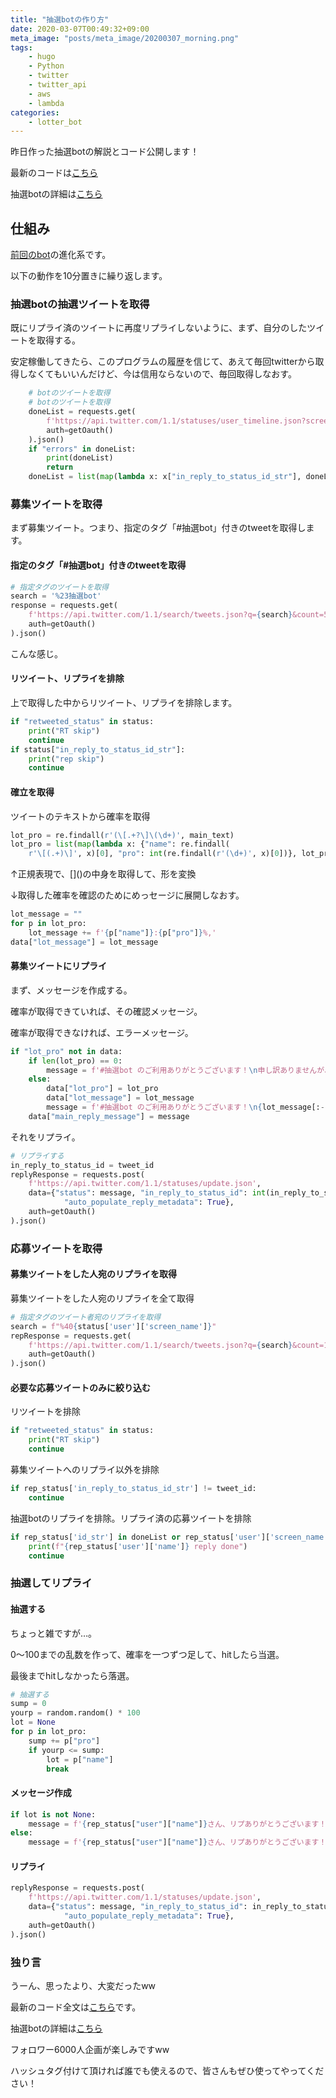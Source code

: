 ```yaml
---
title: "抽選botの作り方"
date: 2020-03-07T00:49:32+09:00
meta_image: "posts/meta_image/20200307_morning.png"
tags: 
    - hugo
    - Python
    - twitter
    - twitter_api
    - aws
    - lambda
categories: 
    - lotter_bot
---
```


昨日作った抽選botの解説とコード公開します！

最新のコードは[こちら](https://github.com/runau/twitter_pub/blob/master/src/twitterLotteryBot/lambda_function.py)

抽選botの詳細は[こちら](../20200306_morning/)

## 仕組み

[前回のbot](https://encr.jp/blog/categories/twitter_api/)の進化系です。

以下の動作を10分置きに繰り返します。

### 抽選botの抽選ツイートを取得

既にリプライ済のツイートに再度リプライしないように、まず、自分のしたツイートを取得する。

安定稼働してきたら、このプログラムの履歴を信じて、あえて毎回twitterから取得しなくてもいいんだけど、今は信用ならないので、毎回取得しなおす。

```py
    # botのツイートを取得
    # botのツイートを取得
    doneList = requests.get(
        f'https://api.twitter.com/1.1/statuses/user_timeline.json?screen_name={SCREEN_NAME}&count=10',
        auth=getOauth()
    ).json()
    if "errors" in doneList:
        print(doneList)
        return
    doneList = list(map(lambda x: x["in_reply_to_status_id_str"], doneList))
```

### 募集ツイートを取得

まず募集ツイート。つまり、指定のタグ「#抽選bot」付きのtweetを取得します。

#### 指定のタグ「#抽選bot」付きのtweetを取得

```py
# 指定タグのツイートを取得
search = '%23抽選bot'
response = requests.get(
    f'https://api.twitter.com/1.1/search/tweets.json?q={search}&count=50&lang=ja&result_type=mixed&tweet_mode=extended',
    auth=getOauth()
).json()
```

こんな感じ。

#### リツイート、リプライを排除

上で取得した中からリツイート、リプライを排除します。

```py
if "retweeted_status" in status:
    print("RT skip")
    continue
if status["in_reply_to_status_id_str"]:
    print("rep skip")
    continue
```

#### 確立を取得

ツイートのテキストから確率を取得

```py
lot_pro = re.findall(r'(\[.+?\]\(\d+)', main_text)
lot_pro = list(map(lambda x: {"name": re.findall(
    r'\[(.+)\]', x)[0], "pro": int(re.findall(r'(\d+)', x)[0])}, lot_pro))
```

↑正規表現で、\[\]\(\)の中身を取得して、形を変換

↓取得した確率を確認のためにめっセージに展開しなおす。

```py
lot_message = ""
for p in lot_pro:
    lot_message += f'{p["name"]}:{p["pro"]}%,'
data["lot_message"] = lot_message
```

#### 募集ツイートにリプライ

まず、メッセージを作成する。

確率が取得できていれば、その確認メッセージ。

確率が取得できなければ、エラーメッセージ。

```py
if "lot_pro" not in data:
    if len(lot_pro) == 0:
        message = f'#抽選bot のご利用ありがとうございます！\n申し訳ありませんが、確立を読み取れませんでした。\n正しい使い方などは↓のリンクをご覧ください。\nhttps://encr.jp/blog/posts/20200306_morning/\n\n※このツイートはbotからの自動送信です'
    else:
        data["lot_pro"] = lot_pro
        data["lot_message"] = lot_message
        message = f'#抽選bot のご利用ありがとうございます！\n{lot_message[:-1]}で抽選いたします。\nhttps://encr.jp/blog/posts/20200306_morning/\n\n※このツイートはbotからの自動送信です'
    data["main_reply_message"] = message
```

それをリプライ。

```py
# リプライする
in_reply_to_status_id = tweet_id
replyResponse = requests.post(
    f'https://api.twitter.com/1.1/statuses/update.json',
    data={"status": message, "in_reply_to_status_id": int(in_reply_to_status_id),
            "auto_populate_reply_metadata": True},
    auth=getOauth()
).json()
```

### 応募ツイートを取得

#### 募集ツイートをした人宛のリプライを取得

募集ツイートをした人宛のリプライを全て取得

```py
# 指定タグのツイート者宛のリプライを取得
search = f"%40{status['user']['screen_name']}"
repResponse = requests.get(
    f'https://api.twitter.com/1.1/search/tweets.json?q={search}&count=10&lang=ja&result_type=mixed',
    auth=getOauth()
).json()
```

#### 必要な応募ツイートのみに絞り込む

リツイートを排除

```py
if "retweeted_status" in status:
    print("RT skip")
    continue
```

募集ツイートへのリプライ以外を排除

```py
if rep_status['in_reply_to_status_id_str'] != tweet_id:
    continue
```

抽選botのリプライを排除。リプライ済の応募ツイートを排除

```py
if rep_status['id_str'] in doneList or rep_status['user']['screen_name'] == SCREEN_NAME:
    print(f"{rep_status['user']['name']} reply done")
    continue
```

### 抽選してリプライ

#### 抽選する

ちょっと雑ですが…。

0～100までの乱数を作って、確率を一つずつ足して、hitしたら当選。

最後までhitしなかったら落選。

```py
# 抽選する
sump = 0
yourp = random.random() * 100
lot = None
for p in lot_pro:
    sump += p["pro"]
    if yourp <= sump:
        lot = p["name"]
        break
```

#### メッセージ作成

```py
if lot is not None:
    message = f'{rep_status["user"]["name"]}さん、リプありがとうございます！\n「{lot}」が当選しました。\n\n※このツイートはbotからの自動送信です #抽選bot'
else:
    message = f'{rep_status["user"]["name"]}さん、リプありがとうございます！\n残念ながら、今回は落選してしまいました…\n\n※このツイートはbotからの自動送信です #抽選bot'
```

#### リプライ

```py
replyResponse = requests.post(
    f'https://api.twitter.com/1.1/statuses/update.json',
    data={"status": message, "in_reply_to_status_id": in_reply_to_status_id,
            "auto_populate_reply_metadata": True},
    auth=getOauth()
).json()
```

### 独り言

うーん、思ったより、大変だったww

最新のコード全文は[こちら](https://github.com/runau/twitter_pub/blob/master/src/twitterLotteryBot/lambda_function.py)です。

抽選botの詳細は[こちら](../20200306_morning/)

フォロワー6000人企画が楽しみですww

ハッシュタグ付けて頂ければ誰でも使えるので、皆さんもぜひ使ってやってください！